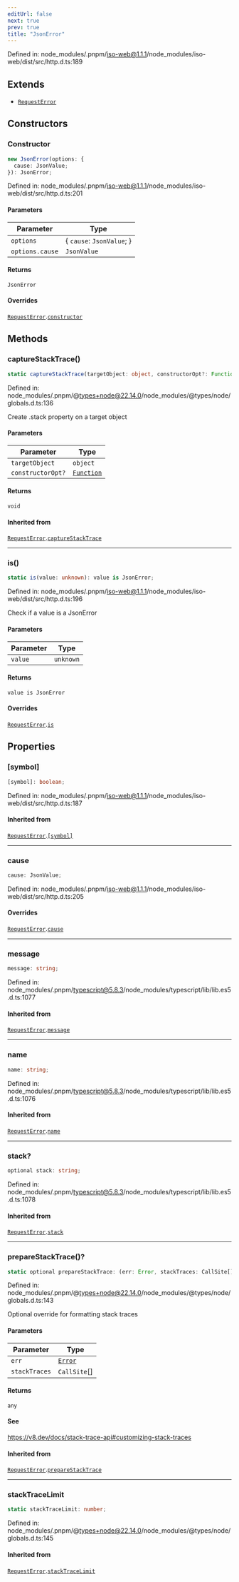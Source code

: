 ```yaml
---
editUrl: false
next: true
prev: true
title: "JsonError"
---
```


Defined in: node\_modules/.pnpm/iso-web@1.1.1/node\_modules/iso-web/dist/src/http.d.ts:189

## Extends

- [`RequestError`](/api/iso-filecoin/rpc/classes/requesterror/)

## Constructors

### Constructor

```ts
new JsonError(options: {
  cause: JsonValue;
}): JsonError;
```

Defined in: node\_modules/.pnpm/iso-web@1.1.1/node\_modules/iso-web/dist/src/http.d.ts:201

#### Parameters

| Parameter | Type |
| ------ | ------ |
| `options` | \{ `cause`: `JsonValue`; \} |
| `options.cause` | `JsonValue` |

#### Returns

`JsonError`

#### Overrides

[`RequestError`](/api/iso-filecoin/rpc/classes/requesterror/).[`constructor`](/api/iso-filecoin/rpc/classes/requesterror/#constructor)

## Methods

### captureStackTrace()

```ts
static captureStackTrace(targetObject: object, constructorOpt?: Function): void;
```

Defined in: node\_modules/.pnpm/@types+node@22.14.0/node\_modules/@types/node/globals.d.ts:136

Create .stack property on a target object

#### Parameters

| Parameter | Type |
| ------ | ------ |
| `targetObject` | `object` |
| `constructorOpt?` | [`Function`](https://developer.mozilla.org/docs/Web/JavaScript/Reference/Global_Objects/Function) |

#### Returns

`void`

#### Inherited from

[`RequestError`](/api/iso-filecoin/rpc/classes/requesterror/).[`captureStackTrace`](/api/iso-filecoin/rpc/classes/requesterror/#capturestacktrace)

***

### is()

```ts
static is(value: unknown): value is JsonError;
```

Defined in: node\_modules/.pnpm/iso-web@1.1.1/node\_modules/iso-web/dist/src/http.d.ts:196

Check if a value is a JsonError

#### Parameters

| Parameter | Type |
| ------ | ------ |
| `value` | `unknown` |

#### Returns

`value is JsonError`

#### Overrides

[`RequestError`](/api/iso-filecoin/rpc/classes/requesterror/).[`is`](/api/iso-filecoin/rpc/classes/requesterror/#is)

## Properties

### \[symbol\]

```ts
[symbol]: boolean;
```

Defined in: node\_modules/.pnpm/iso-web@1.1.1/node\_modules/iso-web/dist/src/http.d.ts:187

#### Inherited from

[`RequestError`](/api/iso-filecoin/rpc/classes/requesterror/).[`[symbol]`](/api/iso-filecoin/rpc/classes/requesterror/#symbol)

***

### cause

```ts
cause: JsonValue;
```

Defined in: node\_modules/.pnpm/iso-web@1.1.1/node\_modules/iso-web/dist/src/http.d.ts:205

#### Overrides

[`RequestError`](/api/iso-filecoin/rpc/classes/requesterror/).[`cause`](/api/iso-filecoin/rpc/classes/requesterror/#cause)

***

### message

```ts
message: string;
```

Defined in: node\_modules/.pnpm/typescript@5.8.3/node\_modules/typescript/lib/lib.es5.d.ts:1077

#### Inherited from

[`RequestError`](/api/iso-filecoin/rpc/classes/requesterror/).[`message`](/api/iso-filecoin/rpc/classes/requesterror/#message)

***

### name

```ts
name: string;
```

Defined in: node\_modules/.pnpm/typescript@5.8.3/node\_modules/typescript/lib/lib.es5.d.ts:1076

#### Inherited from

[`RequestError`](/api/iso-filecoin/rpc/classes/requesterror/).[`name`](/api/iso-filecoin/rpc/classes/requesterror/#name)

***

### stack?

```ts
optional stack: string;
```

Defined in: node\_modules/.pnpm/typescript@5.8.3/node\_modules/typescript/lib/lib.es5.d.ts:1078

#### Inherited from

[`RequestError`](/api/iso-filecoin/rpc/classes/requesterror/).[`stack`](/api/iso-filecoin/rpc/classes/requesterror/#stack)

***

### prepareStackTrace()?

```ts
static optional prepareStackTrace: (err: Error, stackTraces: CallSite[]) => any;
```

Defined in: node\_modules/.pnpm/@types+node@22.14.0/node\_modules/@types/node/globals.d.ts:143

Optional override for formatting stack traces

#### Parameters

| Parameter | Type |
| ------ | ------ |
| `err` | [`Error`](https://developer.mozilla.org/docs/Web/JavaScript/Reference/Global_Objects/Error) |
| `stackTraces` | `CallSite`[] |

#### Returns

`any`

#### See

https://v8.dev/docs/stack-trace-api#customizing-stack-traces

#### Inherited from

[`RequestError`](/api/iso-filecoin/rpc/classes/requesterror/).[`prepareStackTrace`](/api/iso-filecoin/rpc/classes/requesterror/#preparestacktrace)

***

### stackTraceLimit

```ts
static stackTraceLimit: number;
```

Defined in: node\_modules/.pnpm/@types+node@22.14.0/node\_modules/@types/node/globals.d.ts:145

#### Inherited from

[`RequestError`](/api/iso-filecoin/rpc/classes/requesterror/).[`stackTraceLimit`](/api/iso-filecoin/rpc/classes/requesterror/#stacktracelimit)
